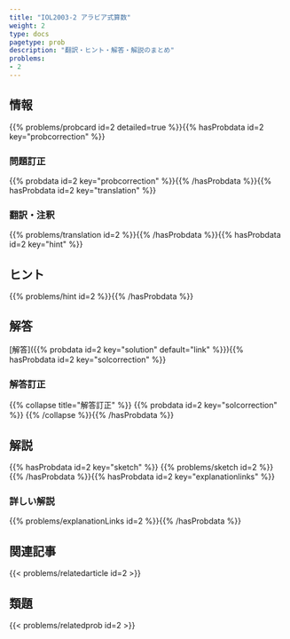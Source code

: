 ```yaml
---
title: "IOL2003-2 アラビア式算数"
weight: 2
type: docs
pagetype: prob
description: "翻訳・ヒント・解答・解説のまとめ"
problems: 
- 2
---
```


## 情報

{{% problems/probcard id=2 detailed=true %}}{{% hasProbdata id=2 key="probcorrection" %}}

### 問題訂正

{{% probdata id=2 key="probcorrection" %}}{{% /hasProbdata %}}{{% hasProbdata id=2 key="translation" %}}

### 翻訳・注釈

{{% problems/translation id=2 %}}{{% /hasProbdata %}}{{% hasProbdata id=2 key="hint" %}}

## ヒント

{{% problems/hint id=2 %}}{{% /hasProbdata %}}

## 解答

[解答]({{% probdata id=2 key="solution" default="link" %}}){{% hasProbdata id=2 key="solcorrection" %}}

### 解答訂正

{{% collapse title="解答訂正" %}}
{{% probdata id=2 key="solcorrection" %}}
{{% /collapse %}}{{% /hasProbdata %}}

## 解説

{{% hasProbdata id=2 key="sketch" %}}
{{% problems/sketch id=2 %}}
{{% /hasProbdata %}}{{% hasProbdata id=2 key="explanationlinks" %}}

### 詳しい解説

{{% problems/explanationLinks id=2 %}}{{% /hasProbdata %}}

## 関連記事

{{< problems/relatedarticle id=2 >}}

## 類題

{{< problems/relatedprob id=2 >}}
